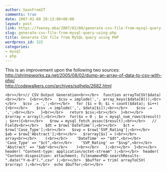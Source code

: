 ```yaml
---
author: SeanFromIT
comments: true
date: 2007-02-08 20:13:00+00:00
layout: post
link: https://feeney.mba/2007/02/08/generate-csv-file-from-mysql-query-using-php/
slug: generate-csv-file-from-mysql-query-using-php
title: Generate CSV file from MySQL query using PHP
wordpress_id: 322
categories:
- mysql
- php
---
```


This is an improvement upon the following two sources:  
http://shrimpworks.za.net/2005/08/02/dump-an-array-of-data-to-csv-with-php/  
http://codewalkers.com/archives/sqlhelp/2682.html  
  

    
    <br></br>// CSV Output Generation<br></br>  function arrayToCSV($data)<br></br>  {<br></br>   $csv = implode(',', array_keys($data[0]));<br></br>   $csv .= ',';<br></br>   for ($i = 0; $i < count($data); $i++) {<br></br>    $csv .= implode(',', $data[$i]);<br></br>    $csv .= ',';<br></br>   }<br></br>   return $csv;<br></br>  }<br></br>  $rarray = array();<br></br>  for($x = 0 ; $x < mysql_num_rows($result) ; $x++){<br></br>   $row = mysql_fetch_assoc($result);<br></br>   // Fields<br></br>   $dt = $row['DateTime'];<br></br>   $ct = $row['Case_Type'];<br></br>   $svp = $row['SVP_Rating'];<br></br>   $ab = $row['Abstract'];<br></br>   $rarray[$x] = (<br></br>   array<br></br>    (<br></br>    'DateTime' => "$dt",<br></br>    'Case_Type' => "$ct",<br></br>    'SVP_Rating' => "$svp",<br></br>    'Abstract' => "$ab"<br></br>    )<br></br>   );<br></br>  }<br></br>  header( "Content-type: application/octet-stream" );<br></br>  header( "Content-disposition: attachment; filename=POD-searchResults-".date("Y-m-d").".csv" );<br></br>  $buffer = trim( arrayToCSV( $rarray) );<br></br>  echo $buffer;<br></br>
